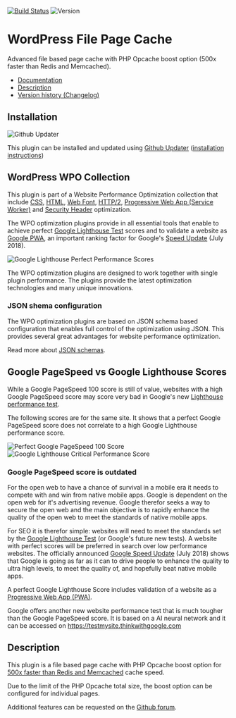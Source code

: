 [![Build Status](https://travis-ci.org/o10n-x/wordpress-file-page-cache.svg?branch=master)](https://travis-ci.org/o10n-x/wordpress-file-page-cache) ![Version](https://img.shields.io/github/release/o10n-x/wordpress-file-page-cache.svg)

# WordPress File Page Cache

Advanced file based page cache with PHP Opcache boost option (500x faster than Redis and Memcached).

* [Documentation](https://github.com/o10n-x/wordpress-file-page-cache/tree/master/docs)
* [Description](https://github.com/o10n-x/wordpress-file-page-cache#description)
* [Version history (Changelog)](https://github.com/o10n-x/wordpress-file-page-cache/releases)

## Installation

![Github Updater](https://github.com/afragen/github-updater/raw/develop/assets/GitHub_Updater_logo_small.png)

This plugin can be installed and updated using [Github Updater](https://github.com/afragen/github-updater) ([installation instructions](https://github.com/afragen/github-updater/wiki/Installation))

## WordPress WPO Collection

This plugin is part of a Website Performance Optimization collection that include [CSS](https://github.com/o10n-x/wordpress-css-optimization), [HTML](https://github.com/o10n-x/wordpress-html-optimization), [Web Font](https://github.com/o10n-x/wordpress-font-optimization), [HTTP/2](https://github.com/o10n-x/wordpress-http2-optimization), [Progressive Web App (Service Worker)](https://github.com/o10n-x/wordpress-pwa-optimization) and [Security Header](https://github.com/o10n-x/wordpress-security-header-optimization) optimization. 

The WPO optimization plugins provide in all essential tools that enable to achieve perfect [Google Lighthouse Test](https://developers.google.com/web/tools/lighthouse/) scores and to validate a website as [Google PWA](https://developers.google.com/web/progressive-web-apps/), an important ranking factor for Google's [Speed Update](https://searchengineland.com/google-speed-update-page-speed-will-become-ranking-factor-mobile-search-289904) (July 2018).

![Google Lighthouse Perfect Performance Scores](https://github.com/o10n-x/wordpress-css-optimization/blob/master/docs/images/google-lighthouse-pwa-validation.jpg)

The WPO optimization plugins are designed to work together with single plugin performance. The plugins provide the latest optimization technologies and many unique innovations.

### JSON shema configuration

The WPO optimization plugins are based on JSON schema based configuration that enables full control of the optimization using JSON. This provides several great advantages for website performance optimization.

Read more about [JSON schemas](https://github.com/o10n-x/wordpress-o10n-core/tree/master/schemas).

## Google PageSpeed vs Google Lighthouse Scores

While a Google PageSpeed 100 score is still of value, websites with a high Google PageSpeed score may score very bad in Google's new [Lighthouse performance test](https://developers.google.com/web/tools/lighthouse/). 

The following scores are for the same site. It shows that a perfect Google PageSpeed score does not correlate to a high Google Lighthouse performance score.

![Perfect Google PageSpeed 100 Score](https://github.com/o10n-x/wordpress-css-optimization/blob/master/docs/images/google-pagespeed-100.png) ![Google Lighthouse Critical Performance Score](https://github.com/o10n-x/wordpress-css-optimization/blob/master/docs/images/lighthouse-performance-15.png)

### Google PageSpeed score is outdated

For the open web to have a chance of survival in a mobile era it needs to compete with and win from native mobile apps. Google is dependent on the open web for it's advertising revenue. Google therefor seeks a way to secure the open web and the main objective is to rapidly enhance the quality of the open web to meet the standards of native mobile apps.

For SEO it is therefor simple: websites will need to meet the standards set by the [Google Lighthouse Test](https://developers.google.com/web/tools/lighthouse/) (or Google's future new tests). A website with perfect scores will be preferred in search over low performance websites. The officially announced [Google Speed Update](https://searchengineland.com/google-speed-update-page-speed-will-become-ranking-factor-mobile-search-289904) (July 2018) shows that Google is going as far as it can to drive people to enhance the quality to ultra high levels, to meet the quality of, and hopefully beat native mobile apps.

A perfect Google Lighthouse Score includes validation of a website as a [Progressive Web App (PWA)](https://developers.google.com/web/progressive-web-apps/).

Google offers another new website performance test that is much tougher than the Google PageSpeed score. It is based on a AI neural network and it can be accessed on https://testmysite.thinkwithgoogle.com

## Description

This plugin is a file based page cache with PHP Opcache boost option for [500x faster than Redis and Memcached](https://blog.graphiq.com/500x-faster-caching-than-redis-memcache-apc-in-php-hhvm-dcd26e8447ad) cache speed.

Due to the limit of the PHP Opcache total size, the boost option can be configured for individual pages.

Additional features can be requested on the [Github forum](https://github.com/o10n-x/wordpress-file-page-cache/issues).

